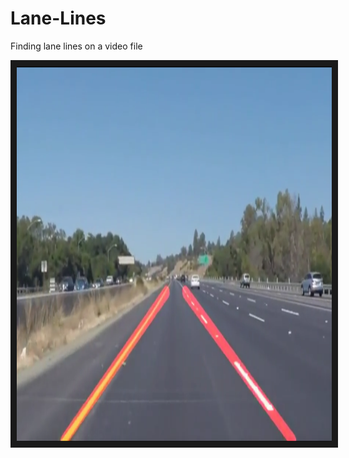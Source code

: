 # Lane-Lines
Finding lane lines on a video file

<a href="https://www.youtube.com/watch?v=SntMT8IHwas
" target="_blank"><img src="test_videos_output/Video.png"
alt="Video 2" width="800" height="600" border="10" /></a>
